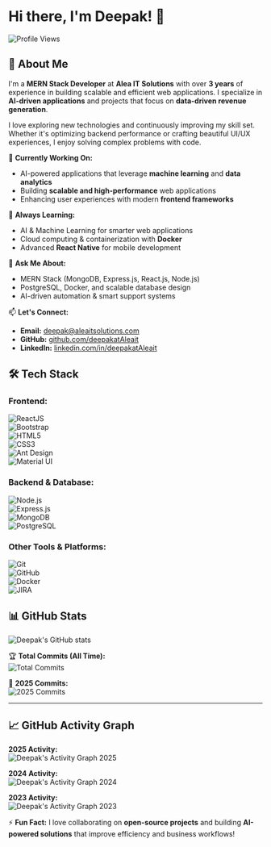 # Hi there, I'm Deepak! 👋

![Profile Views](https://komarev.com/ghpvc/?username=deepakatAleait&color=blue)

## 🚀 About Me  
I'm a **MERN Stack Developer** at **Alea IT Solutions** with over **3 years** of experience in building scalable and efficient web applications. I specialize in **AI-driven applications** and projects that focus on **data-driven revenue generation**.

I love exploring new technologies and continuously improving my skill set. Whether it's optimizing backend performance or crafting beautiful UI/UX experiences, I enjoy solving complex problems with code.

🔭 **Currently Working On:**  
- AI-powered applications that leverage **machine learning** and **data analytics**  
- Building **scalable and high-performance** web applications  
- Enhancing user experiences with modern **frontend frameworks**  

🌱 **Always Learning:**  
- AI & Machine Learning for smarter web applications  
- Cloud computing & containerization with **Docker**  
- Advanced **React Native** for mobile development  

💬 **Ask Me About:**  
- MERN Stack (MongoDB, Express.js, React.js, Node.js)  
- PostgreSQL, Docker, and scalable database design  
- AI-driven automation & smart support systems  

📫 **Let's Connect:**  
- **Email:** [deepak@aleaitsolutions.com](mailto:deepak@aleaitsolutions.com)  
- **GitHub:** [github.com/deepakatAleait](https://github.com/deepakatAleait)  
- **LinkedIn:** [linkedin.com/in/deepakatAleait](https://www.linkedin.com/in/deepakatAleait)

## 🛠️ Tech Stack  
### **Frontend:**  
![ReactJS](https://img.shields.io/badge/ReactJS-20232A?style=for-the-badge&logo=react&logoColor=61DAFB)  
![Bootstrap](https://img.shields.io/badge/Bootstrap-7952B3?style=for-the-badge&logo=bootstrap&logoColor=white)  
![HTML5](https://img.shields.io/badge/HTML5-E34F26?style=for-the-badge&logo=html5&logoColor=white)  
![CSS3](https://img.shields.io/badge/CSS3-1572B6?style=for-the-badge&logo=css3&logoColor=white)  
![Ant Design](https://img.shields.io/badge/AntDesign-0170FE?style=for-the-badge&logo=ant-design&logoColor=white)  
![Material UI](https://img.shields.io/badge/MUI-007FFF?style=for-the-badge&logo=mui&logoColor=white)  

### **Backend & Database:**  
![Node.js](https://img.shields.io/badge/Node.js-43853D?style=for-the-badge&logo=node.js&logoColor=white)  
![Express.js](https://img.shields.io/badge/Express.js-000000?style=for-the-badge&logo=express&logoColor=white)  
![MongoDB](https://img.shields.io/badge/MongoDB-47A248?style=for-the-badge&logo=mongodb&logoColor=white)  
![PostgreSQL](https://img.shields.io/badge/PostgreSQL-336791?style=for-the-badge&logo=postgresql&logoColor=white)  

### **Other Tools & Platforms:**  
![Git](https://img.shields.io/badge/Git-F05032?style=for-the-badge&logo=git&logoColor=white)  
![GitHub](https://img.shields.io/badge/GitHub-181717?style=for-the-badge&logo=github&logoColor=white)  
![Docker](https://img.shields.io/badge/Docker-2496ED?style=for-the-badge&logo=docker&logoColor=white)  
![JIRA](https://img.shields.io/badge/JIRA-0052CC?style=for-the-badge&logo=jira&logoColor=white)  

## 📊 GitHub Stats  

![Deepak's GitHub stats](https://github-readme-stats.vercel.app/api?username=deepakatAleait&show_icons=true&theme=radical&count_private=true&include_all_commits=true)  

🏆 **Total Commits (All Time):**  
![Total Commits](https://github-readme-stats.vercel.app/api?username=deepakatAleait&show_icons=true&theme=radical&count_private=true&include_all_commits=true&count_private=true)

📆 **2025 Commits:**  
![2025 Commits](https://github-readme-streak-stats.herokuapp.com/?user=deepakatAleait&theme=radical)

---

## 📈 GitHub Activity Graph  

**2025 Activity:**  
![Deepak's Activity Graph 2025](https://github-readme-activity-graph.cyclic.app/graph/?username=deepakatAleait&theme=react-dark)  

**2024 Activity:**  
![Deepak's Activity Graph 2024](https://github-readme-activity-graph.cyclic.app/graph/?username=deepakatAleait&theme=react-dark&from=2024-01-01&to=2024-12-31)  

**2023 Activity:**  
![Deepak's Activity Graph 2023](https://github-readme-activity-graph.cyclic.app/graph/?username=deepakatAleait&theme=react-dark&from=2023-01-01&to=2023-12-31)  


⚡ **Fun Fact:** I love collaborating on **open-source projects** and building **AI-powered solutions** that improve efficiency and business workflows!

